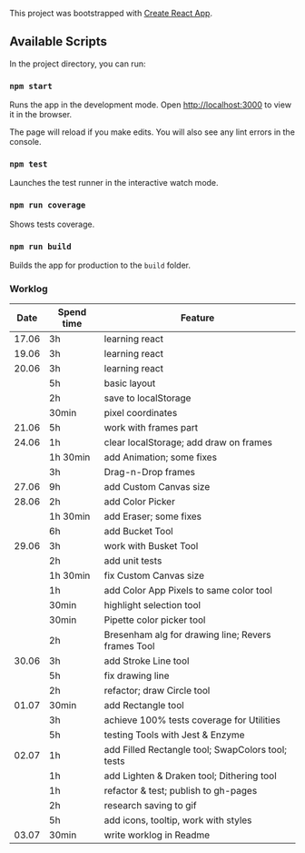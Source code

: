 This project was bootstrapped with [Create React App](https://github.com/facebook/create-react-app).

## Available Scripts

In the project directory, you can run:

### `npm start`

Runs the app in the development mode.
Open [http://localhost:3000](http://localhost:3000) to view it in the browser.

The page will reload if you make edits.
You will also see any lint errors in the console.

### `npm test`

Launches the test runner in the interactive watch mode.

### `npm run coverage`

Shows tests coverage.

### `npm run build`

Builds the app for production to the `build` folder.


### Worklog

| Date | Spend time | Feature |
| -----| -----------| --------|
| 17.06| 3h         | learning react |
| 19.06| 3h         | learning react |
| 20.06| 3h         | learning react |
|      | 5h         | basic layout |
|      | 2h         | save to localStorage |
|      | 30min      | pixel coordinates |
| 21.06| 5h         | work with frames part |
| 24.06| 1h         | clear localStorage; add draw on frames|
|      | 1h 30min   | add Animation; some fixes |
|      | 3h         | Drag-n-Drop frames |
| 27.06| 9h         | add Custom Canvas size |
| 28.06| 2h         | add Color Picker |
|      | 1h 30min   | add Eraser; some fixes |
|      | 6h         | add Bucket Tool |
| 29.06| 3h         | work with Busket Tool |
|      | 2h         | add unit tests |
|      | 1h 30min   | fix Custom Canvas size |
|      | 1h         | add Color App Pixels to same color tool |
|      | 30min      | highlight selection tool |
|      | 30min      | Pipette color picker tool |
|      | 2h         | Bresenham alg for drawing line; Revers frames Tool |
| 30.06| 3h         | add Stroke Line tool |
|      | 5h         | fix drawing line |
|      | 2h         | refactor; draw Circle tool |
| 01.07| 30min      | add Rectangle tool |
|      | 3h         | achieve 100% tests coverage for Utilities |
|      | 5h         | testing Tools with Jest & Enzyme |
| 02.07| 1h         | add Filled Rectangle tool; SwapColors tool; tests |
|      | 1h         | add Lighten & Draken tool; Dithering tool |
|      | 1h         | refactor & test; publish to gh-pages |
|      | 2h         | research saving to gif |
|      | 5h         | add icons, tooltip, work with styles |
| 03.07| 30min      | write worklog in Readme |

